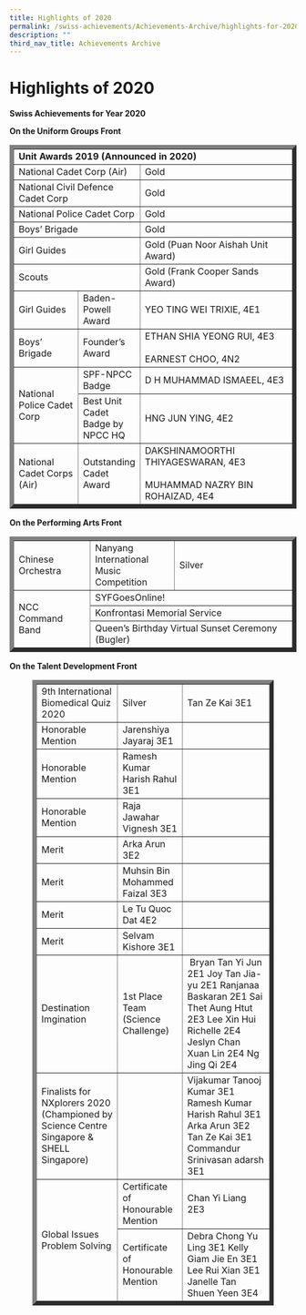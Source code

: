 ```yaml
---
title: Highlights of 2020
permalink: /swiss-achievements/Achievements-Archive/highlights-for-2020/
description: ""
third_nav_title: Achievements Archive
---
```

# Highlights of 2020

**Swiss Achievements for Year 2020**

**On the Uniform Groups Front**


<div>
<table border="7" width="800">
<tbody>
<tr>
<td colspan="4" width="624"><strong>Unit Awards 2019 (Announced in 2020)</strong></td>
</tr>
<tr>
<td colspan="2" width="240">National Cadet Corp (Air)</td>
<td colspan="2" width="384">Gold</td>
</tr>
<tr>
<td colspan="2" width="240">National Civil Defence Cadet Corp</td>
<td colspan="2" width="384">Gold</td>
</tr>
<tr>
<td colspan="2" width="240">National Police Cadet Corp</td>
<td colspan="2" width="384">Gold</td>
</tr>
<tr>
<td colspan="2">Boys&rsquo; Brigade</td>
<td colspan="2">Gold</td>
</tr>
<tr>
<td colspan="2" width="240">Girl Guides</td>
<td colspan="2" width="384">Gold (Puan Noor Aishah Unit Award)</td>
</tr>
<tr>
<td colspan="2" width="240">Scouts</td>
<td colspan="2" width="384">Gold (Frank Cooper Sands Award)</td>
</tr>
<tr>
<td width="126">Girl Guides</td>
<td colspan="2" width="162">Baden-Powell Award</td>
<td width="336">YEO TING WEI TRIXIE, 4E1</td>
</tr>
<tr>
<td width="126">Boys&rsquo; Brigade</td>
<td colspan="2" width="162">Founder&rsquo;s Award</td>
<td width="336">ETHAN SHIA YEONG RUI, 4E3
<br><br>EARNEST CHOO, 4N2<br>
</td>
</tr>
<tr>
<td rowspan="2" width="126">National Police Cadet Corp</td>
<td colspan="2" width="162">SPF-NPCC Badge</td>
<td width="336">D H MUHAMMAD ISMAEEL, 4E3</td>
</tr>
<tr>
<td colspan="2" width="162">Best Unit Cadet Badge by NPCC HQ</td>
<td width="336">HNG JUN YING, 4E2</td>
</tr>
<tr>
<td width="126">National Cadet Corps (Air)</td>
<td colspan="2" width="162">Outstanding Cadet Award</td>
<td width="336">DAKSHINAMOORTHI THIYAGESWARAN, 4E3
<br><br>MUHAMMAD NAZRY BIN ROHAIZAD, 4E4
</td>
</tr>
</tbody>
</table>
</div>

**On the Performing Arts Front**

<div>
<table border="7">
<tbody>
<tr>
<td width="150">Chinese Orchestra</td>
<td width="162">Nanyang International Music Competition</td>
<td width="312">Silver</td>
</tr>
<tr>
<td rowspan="3" width="150">NCC Command Band</td>
<td colspan="2" width="474">SYFGoesOnline!</td>
</tr>
<tr>
<td colspan="2" width="474">Konfrontasi Memorial Service</td>
</tr>
<tr>
<td colspan="2" width="474">Queen&rsquo;s Birthday Virtual Sunset Ceremony (Bugler)</td>
</tr>
</tbody>
</table>
</div>


**On the Talent Development Front**

<figure>
<div>
<table border="7">
<tbody>
<tr>
<td>9th International Biomedical Quiz 2020 </td>
<td>Silver</td>
<td>Tan Ze Kai 3E1</td>
</tr>
<tr>
<td>Honorable Mention</td>
<td>Jarenshiya Jayaraj 3E1</td>
	<td></td>
</tr>
<tr>
<td>Honorable Mention</td>
<td>Ramesh Kumar Harish Rahul 3E1</td><td></td>
</tr>
<tr>
<td>Honorable Mention</td>
<td>Raja Jawahar Vignesh 3E1</td><td></td>
</tr>
<tr>
<td>Merit</td>
<td>Arka Arun 3E2</td><td></td>
</tr>
<tr>
<td>Merit</td>
<td>Muhsin Bin Mohammed Faizal 3E3</td><td></td>
</tr>
<tr>
<td>Merit</td>
<td>Le Tu Quoc Dat 4E2</td><td></td>
</tr>
<tr>
<td>Merit</td>
<td>Selvam Kishore 3E1</td><td></td>
</tr>
<tr>
<td>Destination Imgination</td>
<td>1st Place Team (Science Challenge)</td>
<td>&nbsp;Bryan Tan Yi Jun 2E1 Joy Tan Jia-yu 2E1 Ranjanaa Baskaran 2E1 Sai Thet Aung Htut 2E3 Lee Xin Hui Richelle 2E4 Jeslyn Chan Xuan Lin 2E4 Ng Jing Qi 2E4</td>
</tr>
<tr>
<td>Finalists for NXplorers 2020 (Championed by Science Centre Singapore &amp; SHELL Singapore)</td>
	<td></td>
<td>Vijakumar Tanooj Kumar 3E1 Ramesh Kumar Harish Rahul 3E1 Arka Arun 3E2 Tan Ze Kai 3E1 Commandur Srinivasan adarsh 3E1</td>
</tr>
<tr>
<td rowspan="2">Global Issues Problem Solving</td>
<td>Certificate of Honourable Mention</td>
<td>Chan Yi Liang 2E3</td>
</tr>
<tr>
<td>Certificate of Honourable Mention</td>
<td>Debra Chong Yu Ling 3E1 Kelly Giam Jie En 3E1 Lee Rui Xian 3E1 Janelle Tan Shuen Yeen 3E4</td>
</tr>
</tbody>
</table>
</div>
</figure>